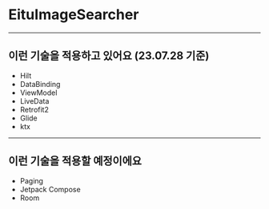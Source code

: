 # EituImageSearcher
---
## 이런 기술을 적용하고 있어요 (23.07.28 기준)
* Hilt
* DataBinding
* ViewModel
* LiveData
* Retrofit2
* Glide
* ktx
---
## 이런 기술을 적용할 예정이에요 
* Paging
* Jetpack Compose
* Room
